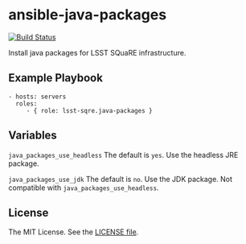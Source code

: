 ansible-java-packages
=====================

[![Build Status](https://travis-ci.org/lsst-sqre/ansible-java-packages.svg?branch=master)](https://travis-ci.org/lsst-sqre/ansible-java-packages)

Install java packages for LSST SQuaRE infrastructure.

Example Playbook
----------------

    - hosts: servers
      roles:
         - { role: lsst-sqre.java-packages }


Variables
---------

`java_packages_use_headless` The default is `yes`. Use the headless JRE package.

`java_packages_use_jdk` The default is `no`. Use the JDK package. Not compatible with `java_packages_use_headless`.

License
-------

The MIT License. See the [LICENSE file](https://github.com/lsst-sqre/ansible-java-packages/blob/master/LICENSE).
